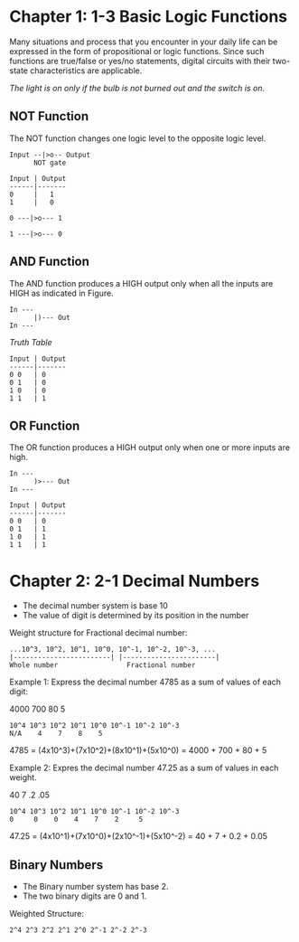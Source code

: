 # Chapter 1: 1-3 Basic Logic Functions

Many situations and process that you encounter in your daily life can be expressed in the form of propositional or logic functions. Since such functions are true/false or yes/no statements, digital circuits with their two-state characteristics are applicable.

*The light is on only if the bulb is not burned out and the switch is on.*

## NOT Function
The NOT function changes one logic level to the opposite logic level.

```
Input --|>o-- Output
      NOT gate
```

```
Input | Output
------|-------
0     |   1
1     |   0
```
```
0 ---|>o--- 1

1 ---|>o--- 0
```

## AND Function
The AND function produces a HIGH output only when all the inputs are HIGH as indicated in Figure.

```
In ---
      |)--- Out
In ---
```
*Truth Table*
```
Input | Output
------|-------
0 0   | 0
0 1   | 0
1 0   | 0
1 1   | 1
```

## OR Function
The OR function produces a HIGH output only when one or more inputs are high.

```
In ---
      )>--- Out
In ---
```

```
Input | Output
------|-------
0 0   | 0
0 1   | 1
1 0   | 1
1 1   | 1
```

# Chapter 2: 2-1 Decimal Numbers

- The decimal number system is base 10
- The value of digit is determined by its position in the number

Weight structure for Fractional decimal number:
```
...10^3, 10^2, 10^1, 10^0, 10^-1, 10^-2, 10^-3, ...
|------------------------| |-----------------------|
Whole number                 Fractional number
```
Example 1: Express the decimal number 4785 as a sum of values of each digit:

4000
700
80
5
```
10^4 10^3 10^2 10^1 10^0 10^-1 10^-2 10^-3
N/A    4    7    8    5
```

4785 = (4x10^3)+(7x10^2)+(8x10^1)+(5x10^0) = 4000 + 700 + 80 + 5

Example 2: Expres the decimal number 47.25 as a sum of values in each weight.

40
7
.2
.05
```
10^4 10^3 10^2 10^1 10^0 10^-1 10^-2 10^-3
0     0    0    4    7    2     5
```
47.25 = (4x10^1)+(7x10^0)+(2x10^-1)+(5x10^-2) = 40 + 7 + 0.2 + 0.05

## Binary Numbers

- The Binary number system has base 2.
- The two binary digits are 0 and 1.

Weighted Structure:

```
2^4 2^3 2^2 2^1 2^0 2^-1 2^-2 2^-3
```
